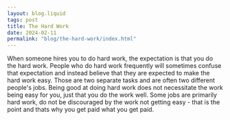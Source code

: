 ```yaml
---
layout: blog.liquid
tags: post
title: The Hard Work
date: 2024-02-11
permalink: "blog/the-hard-work/index.html"
---
```


When someone hires you to do hard work, the expectation is that you do the hard work.
People who do hard work frequently will sometimes confuse that expectation and instead believe that they are expected to make the hard work easy.
Those are two separate tasks and are often two different people's jobs.
Being good at doing hard work does not necessitate the work being easy for you, just that you do the work well.
Some jobs are primarily hard work, do not be discouraged by the work not getting easy - that is the point and thats why you get paid what you get paid.
